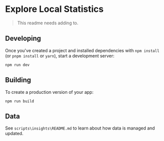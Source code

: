 # Explore Local Statistics

> This readme needs adding to.

## Developing

Once you've created a project and installed dependencies with `npm install` (or `pnpm install` or `yarn`), start a development server:

    npm run dev

## Building

To create a production version of your app:

    npm run build

## Data

See `scripts\insights\README.md` to learn about how data is managed and updated.
